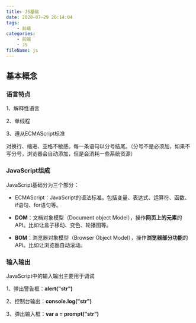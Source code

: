 ```yaml
---
title: JS基础
date: 2020-07-29 20:14:04
tags:
	- 前端
categories:
	- 前端
	- JS
fileName: js
---
```


## 基本概念

### 语言特点

1、解释性语言

2、单线程

3、遵从ECMAScript标准

对换行、缩进、空格不敏感。每一条语句以分号结尾。（分号不是必须加，如果不写分号，浏览器会自动添加，但是会消耗一些系统资源）



### JavaScript组成

JavaScript基础分为三个部分：

- ECMAScript：JavaScript的语法标准。包括变量、表达式、运算符、函数、if语句、for语句等。

- **DOM**：文档对象模型（Document object Model），操作**网页上的元素**的API。比如让盒子移动、变色、轮播图等。

- **BOM**：浏览器对象模型（Browser Object Model），操作**浏览器部分功能**的API。比如让浏览器自动滚动。



### 输入输出

JavaScript中的输入输出主要用于调试

1、弹出警告框：**alert("str")**

2、控制台输出：**console.log("str")**

3、弹出输入框：**var a = prompt("str")**



